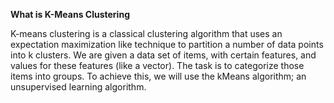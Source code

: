 <b>What is K-Means Clustering</b>

K-means clustering is a classical clustering algorithm that uses an expectation maximization like technique to partition a number of data points into k clusters. 
We are given a data set of items, with certain features, and values for these features (like a vector). The task is to categorize those items into groups. To achieve this, we will use the kMeans algorithm; an unsupervised learning algorithm.

